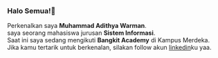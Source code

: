 ### Halo Semua!👋

Perkenalkan saya **Muhammad Adithya Warman**.\
saya seorang mahasiswa jurusan **Sistem Informasi**.\
Saat ini saya sedang mengikuti **Bangkit Academy** di Kampus Merdeka.\
Jika kamu tertarik untuk berkenalan, silakan follow akun [linkedin](https://www.linkedin.com/in/madithyawarman/)ku yaa.
<!--
